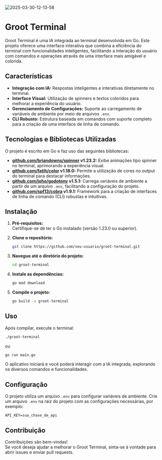 ![2025-03-30-12-13-58](https://github.com/user-attachments/assets/ba8db41d-c06f-4429-8fe3-05273623a7e0)

# Groot Terminal

Groot Terminal é uma IA integrada ao terminal desenvolvida em Go. Este projeto oferece uma interface interativa que combina a eficiência do terminal com funcionalidades inteligentes, facilitando a interação do usuário com comandos e operações através de uma interface mais amigável e colorida.

## Características

- **Integração com IA:** Respostas inteligentes e interativas diretamente no terminal.
- **Interface Visual:** Utilização de spinners e textos coloridos para melhorar a experiência do usuário.
- **Gerenciamento de Configurações:** Suporte ao carregamento de variáveis de ambiente por meio de arquivos `.env`.
- **CLI Robusto:** Estrutura baseada em comandos com suporte completo para a criação de uma interface de linha de comando.

## Tecnologias e Bibliotecas Utilizadas

O projeto é escrito em Go e faz uso das seguintes bibliotecas:

- **[github.com/briandowns/spinner](https://github.com/briandowns/spinner) v1.23.2:** Exibe animações tipo spinner no terminal, aprimorando a experiência visual.
- **[github.com/fatih/color](https://github.com/fatih/color) v1.18.0:** Permite a utilização de cores no output do terminal para destacar informações.
- **[github.com/joho/godotenv](https://github.com/joho/godotenv) v1.5.1:** Carrega variáveis de ambiente a partir de um arquivo `.env`, facilitando a configuração do projeto.
- **[github.com/spf13/cobra](https://github.com/spf13/cobra) v1.9.1:** Framework para a criação de interfaces de linha de comando (CLI) robustas e intuitivas.

## Instalação

1. **Pré-requisitos:**  
   Certifique-se de ter o Go instalado (versão 1.23.0 ou superior).

2. **Clone o repositório:**
   ```bash
   git clone https://github.com/seu-usuario/groot-terminal.git
   ```
3. **Navegue até o diretório do projeto:**

   ```bash
   cd groot-terminal
   ```

4. **Instale as dependências:**

   ```bash
   go mod download
   ```

5. **Compile o projeto:**
   ```bash
   go build -o groot-terminal
   ```

## Uso

Após compilar, execute o terminal:

```bash
./groot-terminal
```

ou

```bash
go run main.go
```

O aplicativo iniciará e você poderá interagir com a IA integrada, explorando os diversos comandos e funcionalidades.

## Configuração

O projeto utiliza um arquivo `.env` para configurar variáveis de ambiente. Crie um arquivo `.env` na raiz do projeto com as configurações necessárias, por exemplo:

```dotenv
API_KEY=sua_chave_de_api
```

## Contribuição

Contribuições são bem-vindas!  
Se você deseja ajudar a melhorar o Groot Terminal, sinta-se à vontade para abrir issues e enviar pull requests.
